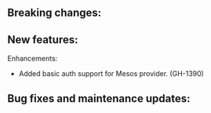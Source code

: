 Breaking changes:
-

New features:
-

Enhancements:
- Added basic auth support for Mesos provider. (GH-1390)

Bug fixes and maintenance updates:
-

